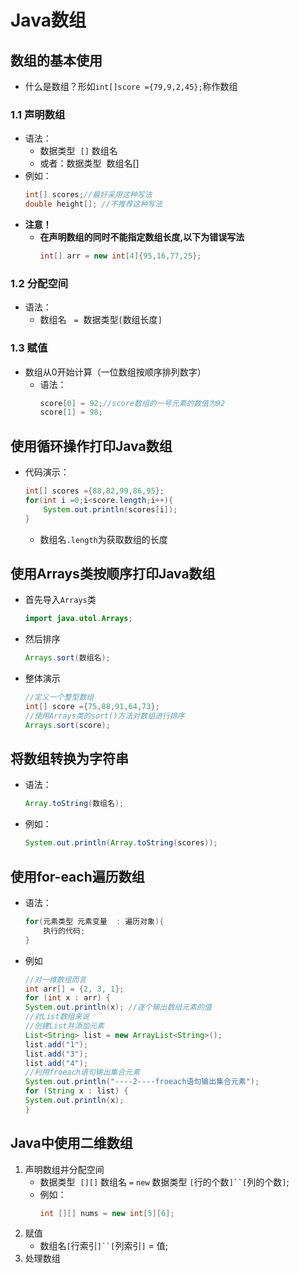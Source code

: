 # Java数组
## 数组的基本使用
- 什么是数组？形如```int[]score ={79,9,2,45};```称作数组

### 1.1 声明数组
- 语法：
  - 数据类型 &nbsp;`[]`&nbsp;数组名 
  - 或者：数据类型 &nbsp;数组名[]
- 例如：
  ```java
  int[] scores;//最好采用这种写法
  double height[]; //不推荐这种写法
  ```
- **注意！**
  - **在声明数组的同时不能指定数组长度,以下为错误写法**
    ```java 
    int[] arr = new int[4]{95,16,77,25};
    ```
### 1.2 分配空间
- 语法：
  - 数组名 &nbsp; `=` &nbsp;数据类型`[`数组长度`]`

### 1.3 赋值
- 数组从0开始计算（一位数组按顺序排列数字）
  - 语法：
    ```java
    score[0] = 92;//score数组的一号元素的数值为92
    score[1] = 98;
    ```
## 使用循环操作打印Java数组
- 代码演示：
  ```java
  int[] scores ={88,82,99,86,95};
  for(int i =0;i<score.length;i++){
      System.out.println(scores[i]);
  } 
  ```
  - 数组名`.length`为获取数组的长度

## 使用Arrays类按顺序打印Java数组
- 首先导入`Arrays`类
  ```java
  import java.utol.Arrays;
  ```
- 然后排序
  ```java
  Arrays.sort(数组名);
  ```
- 整体演示
  ```java
  //定义一个整型数组
  int[] score ={75,88,91,64,73};
  //使用Arrays类的sort()方法对数组进行排序
  Arrays.sort(score);
  ```
## 将数组转换为字符串
- 语法：
  ```java
  Array.toString(数组名);
  ```
- 例如：
  ```java
  System.out.println(Array.toString(scores));
  ```

## 使用for-each遍历数组
- 语法：
  ```java
  for(元素类型 元素变量  : 遍历对象){
      执行的代码;
  }      
  ```
- 例如
  ```java  
  //对一维数组而言
  int arr[] = {2, 3, 1};
  for (int x : arr) { 
  System.out.println(x); //逐个输出数组元素的值 
  //对List数组来说
  //创建List并添加元素 
  List<String> list = new ArrayList<String>(); 
  list.add("1"); 
  list.add("3"); 
  list.add("4"); 
  //利用froeach语句输出集合元素 
  System.out.println("----2----froeach语句输出集合元素"); 
  for (String x : list) { 
  System.out.println(x); 
  } 
  ```

## Java中使用二维数组

1. 声明数组并分配空间
   - 数据类型 &nbsp;`[][]` 数组名 `=` `new` 数据类型 `[`行的个数`]``[`列的个数`]`;
   - 例如：
     ```java
     int [][] nums = new int[5][6];
     ```
2. 赋值
   - 数组名`[`行索引`]``[`列索引`]` = 值;
3. 处理数组
   


